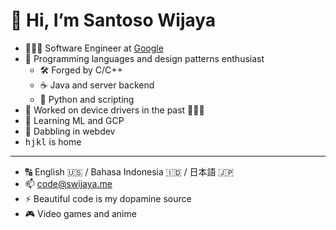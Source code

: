 # 👋 Hi, I’m Santoso Wijaya

- 🧑🏻‍💻 Software Engineer at [Google](https://github.com/google)
- 🐍 Programming languages and design patterns enthusiast
  - 🛠️ Forged by C/C++
  - ☕️ Java and server backend
  - 🐍 Python and scripting
- 💾 Worked on device drivers in the past 😵‍💫💫
- 🌱 Learning ML and GCP
- 💎 Dabbling in webdev
- <kbd>h</kbd><kbd>j</kbd><kbd>k</kbd><kbd>l</kbd> is home

---

- 🔠 English 🇺🇸 / Bahasa Indonesia 🇮🇩 / 日本語 🇯🇵
- 📫 code@swijaya.me
- ⚡ Beautiful code is my dopamine source
- 🎮 Video games and anime
